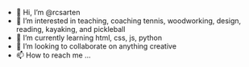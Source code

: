 - 👋 Hi, I’m @rcsarten
- 👀 I’m interested in teaching, coaching tennis, woodworking, design, reading, kayaking, and pickleball
- 🌱 I’m currently learning html, css, js, python
- 💞️ I’m looking to collaborate on anything creative
- 📫 How to reach me ...

<!---
rcsarten/rcsarten is a ✨ special ✨ repository because its `README.md` (this file) appears on your GitHub profile.
You can click the Preview link to take a look at your changes.
--->
